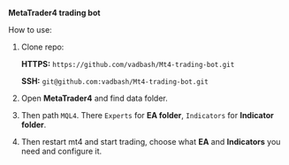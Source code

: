 **MetaTrader4 trading bot**

How to use:
 1. Clone repo:

       **HTTPS:** `https://github.com/vadbash/Mt4-trading-bot.git`

       **SSH:** `git@github.com:vadbash/Mt4-trading-bot.git`

 3. Open **MetaTrader4** and find data folder.
 
 4. Then path `MQL4`. There `Experts` for **EA folder**, `Indicators` for **Indicator folder**.
 
 5. Then restart mt4 and start trading, choose what **EA** and **Indicators** you need and configure it.
